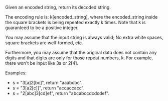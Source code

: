 Given an encoded string, return its decoded string.

The encoding rule is: k[encoded_string], where the encoded_string inside the square brackets is being repeated exactly k times. Note that k is guaranteed to be a positive integer.

You may assume that the input string is always valid; No extra white spaces, square brackets are well-formed, etc.

Furthermore, you may assume that the original data does not contain any digits and that digits are only for those repeat numbers, k. For example, there won't be input like 3a or 2[4].


Examples:

* s = "3[a]2[bc]", return "aaabcbc".
* s = "3[a2[c]]", return "accaccacc".
* s = "2[abc]3[cd]ef", return "abcabccdcdcdef".
 
